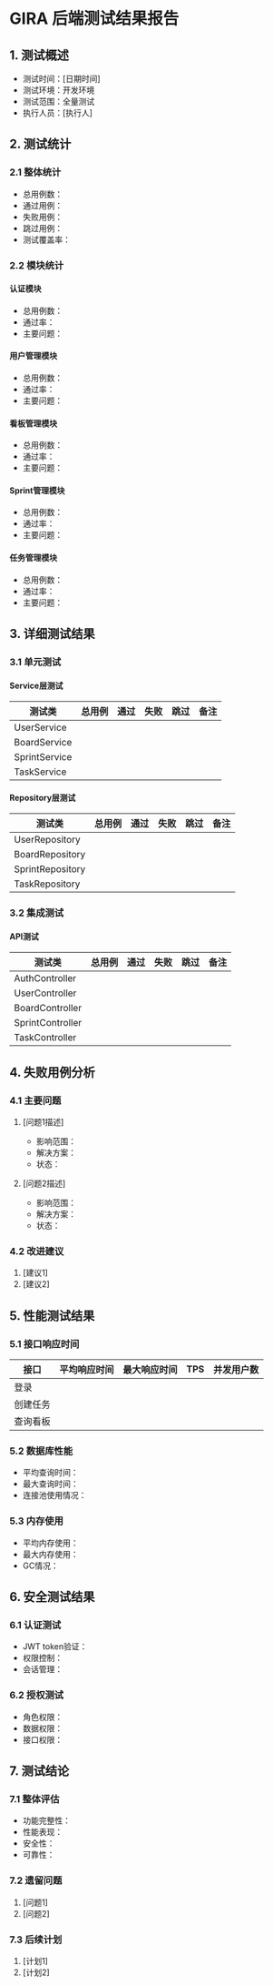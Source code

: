 # GIRA 后端测试结果报告

## 1. 测试概述

- 测试时间：[日期时间]
- 测试环境：开发环境
- 测试范围：全量测试
- 执行人员：[执行人]

## 2. 测试统计

### 2.1 整体统计
- 总用例数：
- 通过用例：
- 失败用例：
- 跳过用例：
- 测试覆盖率：

### 2.2 模块统计

#### 认证模块
- 总用例数：
- 通过率：
- 主要问题：

#### 用户管理模块
- 总用例数：
- 通过率：
- 主要问题：

#### 看板管理模块
- 总用例数：
- 通过率：
- 主要问题：

#### Sprint管理模块
- 总用例数：
- 通过率：
- 主要问题：

#### 任务管理模块
- 总用例数：
- 通过率：
- 主要问题：

## 3. 详细测试结果

### 3.1 单元测试

#### Service层测试
| 测试类 | 总用例 | 通过 | 失败 | 跳过 | 备注 |
|-------|-------|------|------|------|------|
| UserService | | | | | |
| BoardService | | | | | |
| SprintService | | | | | |
| TaskService | | | | | |

#### Repository层测试
| 测试类 | 总用例 | 通过 | 失败 | 跳过 | 备注 |
|-------|-------|------|------|------|------|
| UserRepository | | | | | |
| BoardRepository | | | | | |
| SprintRepository | | | | | |
| TaskRepository | | | | | |

### 3.2 集成测试

#### API测试
| 测试类 | 总用例 | 通过 | 失败 | 跳过 | 备注 |
|-------|-------|------|------|------|------|
| AuthController | | | | | |
| UserController | | | | | |
| BoardController | | | | | |
| SprintController | | | | | |
| TaskController | | | | | |

## 4. 失败用例分析

### 4.1 主要问题
1. [问题1描述]
   - 影响范围：
   - 解决方案：
   - 状态：

2. [问题2描述]
   - 影响范围：
   - 解决方案：
   - 状态：

### 4.2 改进建议
1. [建议1]
2. [建议2]

## 5. 性能测试结果

### 5.1 接口响应时间
| 接口 | 平均响应时间 | 最大响应时间 | TPS | 并发用户数 |
|-----|------------|-------------|-----|-----------|
| 登录 | | | | |
| 创建任务 | | | | |
| 查询看板 | | | | |

### 5.2 数据库性能
- 平均查询时间：
- 最大查询时间：
- 连接池使用情况：

### 5.3 内存使用
- 平均内存使用：
- 最大内存使用：
- GC情况：

## 6. 安全测试结果

### 6.1 认证测试
- JWT token验证：
- 权限控制：
- 会话管理：

### 6.2 授权测试
- 角色权限：
- 数据权限：
- 接口权限：

## 7. 测试结论

### 7.1 整体评估
- 功能完整性：
- 性能表现：
- 安全性：
- 可靠性：

### 7.2 遗留问题
1. [问题1]
2. [问题2]

### 7.3 后续计划
1. [计划1]
2. [计划2] 